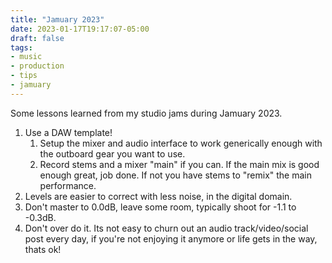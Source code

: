 ```yaml
---
title: "Jamuary 2023"
date: 2023-01-17T19:17:07-05:00
draft: false
tags:
- music
- production
- tips
- jamuary
---
```


Some lessons learned from my studio jams during Jamuary 2023.

1. Use a DAW template!
   1. Setup the mixer and audio interface to work generically enough with the outboard gear you want to use.
   2. Record stems and a mixer "main" if you can. If the main mix is good enough great, job done. If not you have stems to "remix" the main performance.
2. Levels are easier to correct with less noise, in the digital domain.
3. Don't master to 0.0dB, leave some room, typically shoot for -1.1 to -0.3dB.
4. Don't over do it. Its not easy to churn out an audio track/video/social post every day, if you're not enjoying it anymore or life gets in the way, thats ok!

